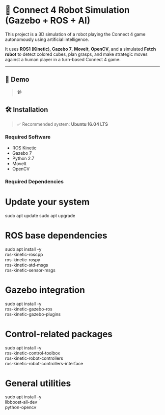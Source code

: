 # 🤖 Connect 4 Robot Simulation (Gazebo + ROS + AI)

This project is a 3D simulation of a robot playing the Connect 4 game autonomously using artificial intelligence.

It uses **ROS1 (Kinetic)**, **Gazebo 7**, **MoveIt**, **OpenCV**, and a simulated **Fetch robot** to detect colored cubes, plan grasps, and make strategic moves against a human player in a turn-based Connect 4 game.

---

## 🎥 Demo

> 📹 

## 🛠️ Installation

> ✅ Recommended system: **Ubuntu 16.04 LTS**

### Required Software

- ROS Kinetic
- Gazebo 7
- Python 2.7
- MoveIt
- OpenCV

### Required Dependencies

# Update your system
sudo apt update
sudo apt upgrade

# ROS base dependencies
sudo apt install -y \
  ros-kinetic-roscpp \
  ros-kinetic-rospy \
  ros-kinetic-std-msgs \
  ros-kinetic-sensor-msgs

# Gazebo integration
sudo apt install -y \
  ros-kinetic-gazebo-ros \
  ros-kinetic-gazebo-plugins

# Control-related packages
sudo apt install -y \
  ros-kinetic-control-toolbox \
  ros-kinetic-robot-controllers \
  ros-kinetic-robot-controllers-interface

# General utilities
sudo apt install -y \
  libboost-all-dev \
  python-opencv
